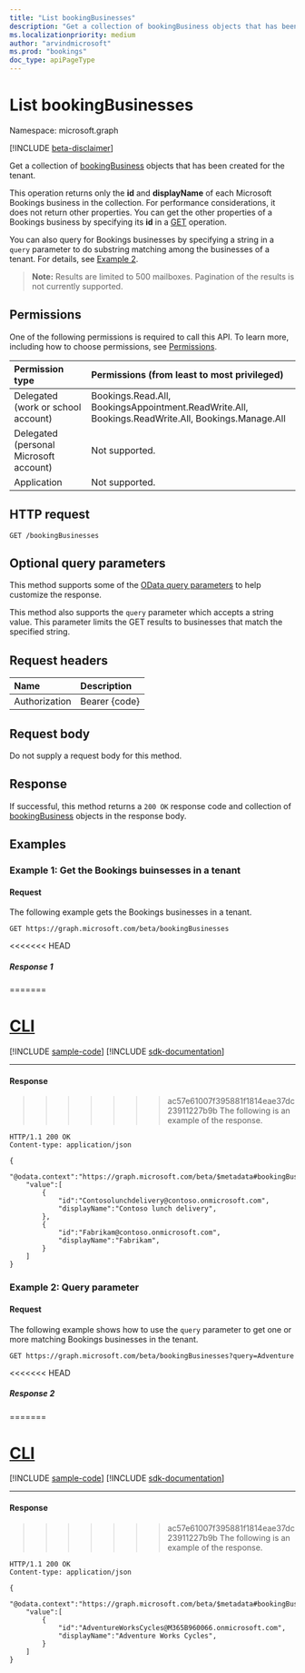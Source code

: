 ```yaml
---
title: "List bookingBusinesses"
description: "Get a collection of bookingBusiness objects that has been created for the tenant."
ms.localizationpriority: medium
author: "arvindmicrosoft"
ms.prod: "bookings"
doc_type: apiPageType
---
```


# List bookingBusinesses

Namespace: microsoft.graph

 [!INCLUDE [beta-disclaimer](../../includes/beta-disclaimer.md)]

Get a collection of [bookingBusiness](../resources/bookingbusiness.md) objects that has been created for the tenant.

This operation returns only the **id** and **displayName** of each Microsoft Bookings business in the collection. For performance considerations, it does not return other properties. You can get the other properties of a Bookings business by specifying its **id** in a [GET](bookingbusiness-get.md) operation.

You can also query for Bookings businesses by specifying a string in a `query` parameter to do substring matching among the businesses of a tenant. For details, see [Example 2](#example-2-query-parameter).

> **Note:** Results are limited to 500 mailboxes. Pagination of the results is not currently supported.

## Permissions

One of the following permissions is required to call this API. To learn more, including how to choose permissions, see [Permissions](/graph/permissions-reference).

|Permission type      | Permissions (from least to most privileged)              |
|:--------------------|:---------------------------------------------------------|
|Delegated (work or school account) |  Bookings.Read.All, BookingsAppointment.ReadWrite.All, Bookings.ReadWrite.All, Bookings.Manage.All   |
|Delegated (personal Microsoft account) | Not supported.   |
|Application | Not supported.  |

## HTTP request
<!-- { "blockType": "ignored" } -->
```http
GET /bookingBusinesses
```

## Optional query parameters
This method supports some of the [OData query parameters](/graph/query-parameters) to help customize the response.

This method also supports the `query` parameter which accepts a string value. This parameter limits the GET results to businesses that match the specified string. 

## Request headers
| Name      |Description|
|:----------|:----------|
| Authorization  | Bearer {code}|

## Request body
Do not supply a request body for this method.
## Response
If successful, this method returns a `200 OK` response code and collection of [bookingBusiness](../resources/bookingbusiness.md) objects in the response body.

## Examples

### Example 1: Get the Bookings buinsesses in a tenant

#### Request 
The following example gets the Bookings businesses in a tenant.

<!-- {
  "blockType": "request",
  "name": "get_bookingbusinesses"
}-->
```msgraph-interactive
GET https://graph.microsoft.com/beta/bookingBusinesses
```

<<<<<<< HEAD
##### Response 1

=======
# [CLI](#tab/cli)
[!INCLUDE [sample-code](../includes/snippets/cli/get-bookingbusinesses-cli-snippets.md)]
[!INCLUDE [sdk-documentation](../includes/snippets/snippets-sdk-documentation-link.md)]

---

#### Response 
>>>>>>> ac57e61007f395881f1814eae37dc23911227b9b
The following is an example of the response.
<!-- {
  "blockType": "response",
  "truncated": true,
  "@odata.type": "microsoft.graph.bookingBusiness",
  "isCollection": true
} -->
```http
HTTP/1.1 200 OK
Content-type: application/json

{
    "@odata.context":"https://graph.microsoft.com/beta/$metadata#bookingBusinesses",
    "value":[
        {
            "id":"Contosolunchdelivery@contoso.onmicrosoft.com",
            "displayName":"Contoso lunch delivery",
        },
        {
            "id":"Fabrikam@contoso.onmicrosoft.com",
            "displayName":"Fabrikam",
        }
    ]
}
```

### Example 2: Query parameter

#### Request

The following example shows how to use the `query` parameter to get one or more matching 
Bookings businesses in the tenant.

<!-- {
  "blockType": "request",
  "name": "query_bookingbusinesses"
}-->
```msgraph-interactive
GET https://graph.microsoft.com/beta/bookingBusinesses?query=Adventure
```

<<<<<<< HEAD
##### Response 2

=======
# [CLI](#tab/cli)
[!INCLUDE [sample-code](../includes/snippets/cli/query-bookingbusinesses-cli-snippets.md)]
[!INCLUDE [sdk-documentation](../includes/snippets/snippets-sdk-documentation-link.md)]

---

#### Response
>>>>>>> ac57e61007f395881f1814eae37dc23911227b9b
The following is an example of the response.
<!-- {
  "blockType": "response",
  "truncated": true,
  "@odata.type": "microsoft.graph.bookingBusiness",
  "isCollection": true
} -->
```http
HTTP/1.1 200 OK
Content-type: application/json

{
    "@odata.context":"https://graph.microsoft.com/beta/$metadata#bookingBusinesses",
    "value":[
        {
            "id":"AdventureWorksCycles@M365B960066.onmicrosoft.com",
            "displayName":"Adventure Works Cycles",
        }
    ]
}
```

<!-- uuid: 8fcb5dbc-d5aa-4681-8e31-b001d5168d79
2015-10-25 14:57:30 UTC -->
<!--
{
  "type": "#page.annotation",
  "description": "List bookingBusinesses",
  "keywords": "",
  "section": "documentation",
  "tocPath": "",
  "suppressions": [
  ]
}
-->
